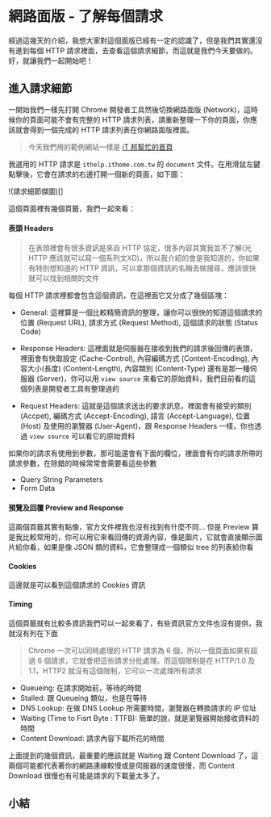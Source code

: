 # 網路面版 - 了解每個請求
經過這幾天的介紹，我想大家對這個面版已經有一定的認識了，但是我們其實還沒有進到每個 HTTP 請求裡面，去查看這個請求細節，而這就是我們今天要做的。好，就讓我們一起開始吧！

## 進入請求細節
一開始我們一樣先打開 Chrome 開發者工具然後切換網路面版 (Network)，這時候你的頁面可能不會有完整的 HTTP 請求列表，請重新整理一下你的頁面，你應該就會得到一個完成的 HTTP 請求列表在你網路面版裡面。

> 今天我們用的範例網站一樣是 [iT 邦幫忙的首頁](https://ithelp.ithome.com.tw/)

我選用的 HTTP 請求是 `ithelp.ithome.com.tw` 的 `document` 文件。在用滑鼠左鍵點擊後，它會在請求的右邊打開一個新的頁面，如下圖：

!(請求細節擷圖)[]


這個頁面裡有幾個頁籤，我們一起來看：

#### 表頭 Headers

> 在表頭裡會有很多資訊是來自 HTTP 協定，很多內容其實我並不了解(光 HTTP 應該就可以寫一個系列文XD)，所以我介紹的會是我知道的，你如果有特別想知道的 HTTP 資訊，可以拿那個資訊的名稱去做搜尋，應該很快就可以找到相關的文件

每個 HTTP 請求裡都會包含這個資訊，在這裡面它又分成了幾個區塊：
- General: 這裡算是一個比較精簡資訊的整理，讓你可以很快的知道這個請求的位置 (Request URL), 請求方式 (Request Method), 這個請求的狀態 (Status Code)

- Response Headers: 這裡面就是伺服器在接收到我們的請求後回傳的表頭，裡面會有快取設定 (Cache-Control), 內容編碼方式 (Content-Encoding), 內容大小(長度) (Content-Length), 內容類別 (Content-Type) 還有是那一種伺服器 (Server)，你可以用 `view source` 來看它的原始資料，我們目前看的這個列表是開發者工具有整理過的

- Request Headers: 這就是這個請求送出的要求訊息，裡面會有接受的類別 (Accpet), 編碼方式 (Accept-Encoding), 語言 (Accept-Language), 位置 (Host) 及使用的瀏覽器 (User-Agent)，跟 Response Headers 一樣，你也透過 `view source` 可以看它的原始資料

如果你的請求有使用到參數，那可能還會有下面的欄位，裡面會有你的請求所帶的請求參數，在除錯的時候常常會需要看這些參數
- Query String Parameters
- Form Data

#### 預覽及回覆 Preview and Response
這兩個頁籤其實有點像，官方文件裡我也沒有找到有什麼不同… 但是 Preview 算是我比較常用的，你可以用它來看回傳的資源內容，像是圖片，它就會直接顯示圖片給你看，如果是像 JSON 類的資料，它會整理成一個類似 tree 的列表給你看

#### Cookies
這邊就是可以看到這個請求的 Cookies 資訊

#### Timing
這個頁籤就有比較多資訊我們可以一起來看了，有些資訊官方文件也沒有提供，我就沒有列在下面
> Chrome 一次可以同時處理的 HTTP 請求為 6 個，所以一個頁面如果有超過 6 個請求，它就會把這些請求分批處理。而這個限制是在 HTTP/1.0 及 1.1，HTTP2 就沒有這個限制，它可以一次處理所有請求

- Queueing: 在請求開始前，等待的時間 
- Stalled: 跟 Queueing 類似，也是在等待
- DNS Lookup: 在做 DNS Lookup 所需要時間，瀏覽器在轉換請求的 IP 位址
- Waiting (Time to Fisrt Byte : TTFB): 簡單的說，就是瀏覽器開始接收資料的時間
- Content Download: 請求內容下載所花的時間

上面提到的幾個資訊，最重要的應該就是 Waiting 跟 Content Download 了，這兩個可能都代表著你的網路連線較慢或是伺服器的速度很慢，而 Content Download 很慢也有可能是請求的下載量太多了。

## 小結

